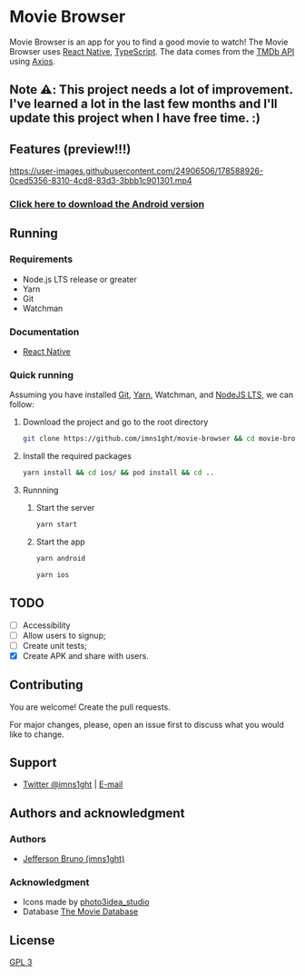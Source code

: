 # Movie Browser

Movie Browser is an app for you to find a good movie to watch! The Movie Browser uses [React Native](https://reactnative.dev/), [TypeScript](https://www.typescriptlang.org/). The data comes from the [TMDb API](https://developers.themoviedb.org/3) using [Axios](https://github.com/axios/axios).

## Note ⚠️: This project needs **a lot** of improvement. I've learned a lot in the last few months and I'll update this project when I have free time. :)

## Features (preview!!!)


https://user-images.githubusercontent.com/24906506/178588926-0ced5356-8310-4cd8-83d3-3bbb1c901301.mp4



### [Click here to download the Android version](https://github.com/imns1ght/movie-browser/releases/download/0.0.2/movie-browser-20220712.apk)

## Running

### Requirements

- Node.js LTS release or greater
- Yarn
- Git
- Watchman

### Documentation

- [React Native](https://reactnative.dev/docs/environment-setup)

### Quick running

Assuming you have installed [Git](https://git-scm.com/), [Yarn](https://classic.yarnpkg.com/en/docs/install#alternatives-stable), Watchman, and [NodeJS LTS](https://nodejs.org/en/), we can follow:

1. Download the project and go to the root directory

   ```bash
   git clone https://github.com/imns1ght/movie-browser && cd movie-browser/
   ```

2. Install the required packages

   ```bash
   yarn install && cd ios/ && pod install && cd ..
   ```
   

3. Runnning

   1. Start the server
      ```sh
      yarn start
      ```
   2. Start the app
      ```sh
      yarn android
      ```
      ```sh
      yarn ios
      ```

## TODO

- [ ] Accessibility
- [ ] Allow users to signup;
- [ ] Create unit tests;
- [x] Create APK and share with users.

## Contributing

You are welcome! Create the pull requests.

For major changes, please, open an issue first to discuss what you would like to change.

## Support

- [Twitter @imns1ght](https://twitter.com/imns1ght) | [E-mail](mailto:jeffersonbrunoit@gmail.com)

## Authors and acknowledgment

### Authors

- [Jefferson Bruno (imns1ght)](https://jeffersonbruno.com)

### Acknowledgment

- Icons made by [photo3idea_studio](https://www.flaticon.com/authors/photo3idea-studio)
- Database [The Movie Database](https://www.themoviedb.org/)

## License

[GPL 3](https://choosealicense.com/licenses/gpl-3.0/)
